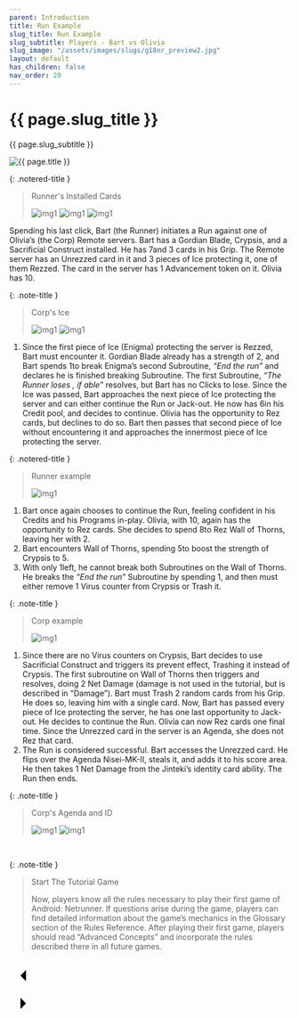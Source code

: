```yaml
---
parent: Introduction
title: Run Example
slug_title: Run Example
slug_subtitle: Players - Bart vs Olivia
slug_image: "/assets/images/slugs/g18nr_preview2.jpg"
layout: default
has_children: false
nav_order: 29
---
```

<div class="slug">
    <div class="title-container">
        <h1 class="page-slug_title">{{ page.slug_title }}</h1>
        <p class="page-slug_subtitle">{{ page.slug_subtitle }}</p>
    </div>
    <div class="image-container faded-left">
        <img src="{{ page.slug_image | relative_url }}" alt="{{ page.title }}" />
    </div>
</div>

{: .notered-title }
> Runner's Installed Cards
>
> ![img1](/assets/images/introduction/run_example/01043_gordian_blade.jpg)
> ![img1](/assets/images/introduction/run_example/01051_crypsis.jpg)
> ![img1](/assets/images/introduction/run_example/01048_sacrificial_construct.jpg)

Spending his last click, <span class="red-font-b">Bart</span> (the Runner) initiates a <span class="grey-font-bl">Run</span> against one of <span class="blue-font-b">Olivia’s</span> (the Corp) <span class="grey-font-bl">Remote</span> servers. <span class="red-font-b">Bart</span> has a <span class="red-font-b">Gordian Blade</span>, <span class="red-font-b">Crypsis</span>, and a <span class="red-font-b">Sacrificial Construct</span> installed. He has<span class="red-font-b"> 7</span><span class="nric-red credit"></span>and <span class="grey-font-b">3</span> cards in his <span class="grey-font-bl">Grip</span>. The <span class="grey-font-bl">Remote</span> server has an <span class="grey-font-bl">Unrezzed</span> card in it and <span class="grey-font-b">3</span> pieces of <span class="grey-font-bl">Ice</span> protecting it, one of them <span class="grey-font-bl">Rezzed</span>. The card in the server has <span class="grey-font-b">1</span> <span class="grey-font-bl">Advancement</span> token on it. <span class="blue-font-b">Olivia</span> has<span class="blue-font-b"> 10</span><span class="nric-blue credit"></span>.

{: .note-title }
> Corp's Ice
>
> ![img1](/assets/images/introduction/run_example/01111_enigma.jpg)
> ![img1](/assets/images/introduction/run_example/01078-wall-of-thorns.jpg)

1. Since the first piece of <span class="grey-font-bl">Ice</span> (<span class="blue-font-b">Enigma</span>) protecting the server is <span class="grey-font-bl">Rezzed</span>, <span class="red-font-b">Bart</span> must encounter it. <span class="red-font-b">Gordian Blade</span> already has a strength of <span class="grey-font-b">2</span>, and <span class="red-font-b">Bart</span> spends<span class="red-font-b"> 1</span><span class="nric-red credit"></span>to break <span class="blue-font-b">Enigma</span>’s second <span class="grey-font-bl">Subroutine</span>, _“End the run”_ and declares he is finished breaking <span class="grey-font-bl">Subroutine</span>. The first <span class="grey-font-bl">Subroutine</span>, _“The Runner loses <span class="nric-grey click"></span>, if able”_ resolves, but <span class="red-font-b">Bart</span> has no <span class="grey-font-bl">Clicks</span> to lose. Since the <span class="grey-font-bl">Ice</span> was passed, <span class="red-font-b">Bart</span> approaches the next piece of <span class="grey-font-bl">Ice</span> protecting the server and can either continue the <span class="grey-font-bl">Run</span> or <span class="grey-font-bl">Jack-out</span>. He now has<span class="red-font-b"> 6</span><span class="nric-red credit"></span>in his <span class="grey-font-bl">Credit</span> pool, and decides to continue. <span class="blue-font-b">Olivia</span> has the opportunity to <span class="grey-font-bl">Rez</span> cards, but declines to do so. <span class="red-font-b">Bart</span> then passes that second piece of <span class="grey-font-bl">Ice</span> without encountering it and approaches the innermost piece of <span class="grey-font-bl">Ice</span> protecting the server.

{: .notered-title }
> Runner example
> 
> ![img1](/assets/images/introduction/run_example/run-example-runner.jpg)

<ol class="custom-ol" style="--start: 2;">
<li>
<span class="red-font-b">Bart</span> once again chooses to continue the <span class="grey-font-bl">Run</span>, feeling confident in his <span class="grey-font-bl">Credits</span> and his <span class="grey-font-bl">Programs</span> in-play. <span class="blue-font-b">Olivia</span>, with<span class="blue-font-b"> 10</span><span class="nric-blue credit"></span>, again has the opportunity to <span class="grey-font-bl">Rez</span> cards. She decides to spend<span class="blue-font-b"> 8</span><span class="nric-blue credit"></span>to <span class="grey-font-bl">Rez</span> <span class="blue-font-b">Wall of Thorns</span>, leaving her with<span class="blue-font-b"> 2</span><span class="nric-blue credit"></span>.
</li>
<li>
<span class="red-font-b">Bart</span> encounters <span class="blue-font-b">Wall of Thorns</span>, spending<span class="red-font-b"> 5</span><span class="nric-red credit"></span>to boost the strength of <span class="red-font-b">Crypsis</span> to <span class="grey-font-b">5</span>.
</li>
<li>
With only<span class="red-font-b"> 1</span><span class="nric-red credit"></span>left, he cannot break both <span class="grey-font-bl">Subroutines</span> on the <span class="blue-font-b">Wall of Thorns</span>. He breaks the <i>“End the run”</i> <span class="grey-font-bl">Subroutine</span> by spending<span class="red-font-b"> 1</span><span class="nric-red credit"></span>, and then must either remove <span class="grey-font-b">1</span> <span class="grey-font-bl">Virus</span> counter from <span class="red-font-b">Crypsis</span> or <span class="grey-font-bl">Trash</span> it.
</li>
</ol>

{: .note-title }
> Corp example
> 
> ![img1](/assets/images/introduction/run_example/run-example-corp_crop.jpg)

<ol class="custom-ol" style="--start: 5;">
<li>
Since there are no <span class="grey-font-bl">Virus</span> counters on <span class="red-font-b">Crypsis</span>, <span class="red-font-b">Bart</span> decides to use <span class="red-font-b">Sacrificial Construct</span> and triggers its prevent effect, <span class="grey-font-bl">Trashing</span> it instead of <span class="red-font-b">Crypsis</span>. The first subroutine on <span class="blue-font-b">Wall of Thorns</span> then triggers and resolves, doing <span class="grey-font-b">2</span> <span class="grey-font-bl">Net Damage</span> (damage is not used in the tutorial, but is described in “Damage”). <span class="red-font-b">Bart</span> must <span class="grey-font-bl">Trash</span> <span class="grey-font-b">2</span> random cards from his <span class="grey-font-bl">Grip</span>. He does so, leaving him with a single card. Now, <span class="red-font-b">Bart</span> has passed every piece of <span class="grey-font-bl">Ice</span> protecting the server, he has one last opportunity to <span class="grey-font-bl">Jack-out</span>. He decides to continue the <span class="grey-font-bl">Run</span>. <span class="blue-font-b">Olivia</span> can now <span class="grey-font-bl">Rez</span> cards one final time. Since the <span class="grey-font-bl">Unrezzed</span> card in the server is an <span class="grey-font-bl">Agenda</span>, she does not <span class="grey-font-bl">Rez</span> that card.
</li>
<li>The <span class="grey-font-bl">Run</span> is considered successful. <span class="red-font-b">Bart</span> accesses the <span class="grey-font-bl">Unrezzed</span> card. He flips over the <span class="grey-font-bl">Agenda</span> Nisei-MK-II, steals it, and adds it to his score area. He then takes <span class="grey-font-b">1</span> <span class="grey-font-bl">Net Damage</span> from the Jinteki’s identity card ability. The <span class="grey-font-bl">Run</span> then ends.
</li>
</ol>

{: .note-title }
> Corp's Agenda and ID
>
> ![img1](/assets/images/introduction/run_example/01068-Nisei-MK-II.jpg)
> ![img1](/assets/images/introduction/run_example/01067-Jinteki-Personal-Evolution.jpg)

<br>

{: .note-title }
> Start The Tutorial Game
>
> Now, players know all the rules necessary to play their first game of Android: Netrunner. If questions arise during the game, players can find detailed information about the game’s mechanics in the Glossary section of the Rules Reference. After playing their first game, players should read “Advanced Concepts” and incorporate the rules described there in all future games.


<div class="nav-buttons">
  <!-- Previous Button -->
  <a href="/docs/introduction/tutorial_setup" class="nav-button" aria-label="Previous page">
    <div class="nav-item">
      <svg xmlns="http://www.w3.org/2000/svg" width="50" height="50" viewBox="0 0 50 50">
        <path d="M30 20L20 30L30 40" />
      </svg>
    </div>
  </a>

  <!-- Next Button -->
  <a href="/docs/avanced" class="nav-button" aria-label="Next page">
    <div class="nav-item">
      <svg xmlns="http://www.w3.org/2000/svg" width="50" height="50" viewBox="0 0 50 50">
        <path d="M20 20L30 30L20 40" />
      </svg>
    </div>
  </a>
</div>
